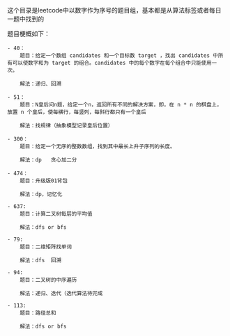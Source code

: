 这个目录是leetcode中以数字作为序号的题目组，基本都是从算法标签或者每日一题中找到的

题目梗概如下：

    - 40：
        题目：给定一个数组 candidates 和一个目标数 target ，找出 candidates 中所有可以使数字和为 target 的组合。candidates 中的每个数字在每个组合中只能使用一次。

        解法：递归、回溯

    - 51：
        题目：N皇后问n题，给定一个n，返回所有不同的解决方案，即，在 n * n 的棋盘上，放置 n 个皇后，使每横行，每竖列，每斜行都只有一个皇后

        解法：找规律（抽象模型记录皇后位置）

    - 300：
        题目：给定一个无序的整数数组，找到其中最长上升子序列的长度。

        解法：dp   贪心加二分

    - 474：
        题目：升级版01背包

        解法：dp，记忆化

    - 637:
        题目：计算二叉树每层的平均值

        解法：dfs or bfs

    - 79:
        题目：二维矩阵找单词

        解法：dfs  回溯

    - 94:
        题目：二叉树的中序遍历

        解法：递归、迭代（迭代算法待完成

	- 113:
		题目：路径总和

		解法：dfs or bfs
